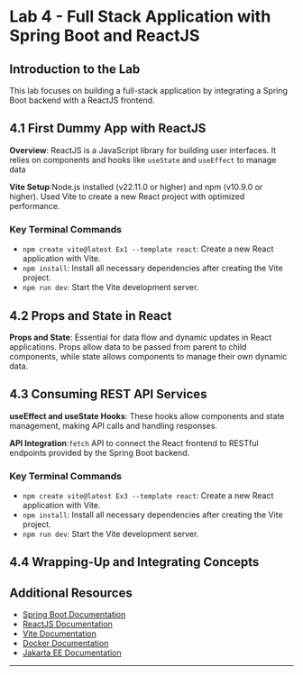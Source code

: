 # Lab 4 - Full Stack Application with Spring Boot and ReactJS

## Introduction to the Lab

This lab focuses on building a full-stack application by integrating a Spring Boot backend with a ReactJS frontend.

## 4.1 First Dummy App with ReactJS

**Overview**: ReactJS is a JavaScript library for building user interfaces. It relies on components and hooks like `useState` and `useEffect` to manage data

**Vite Setup**:Node.js installed (v22.11.0 or higher) and npm (v10.9.0 or higher). Used Vite to create a new React project with optimized performance.


### Key Terminal Commands

- `npm create vite@latest Ex1 --template react`: Create a new React application with Vite.
- `npm install`: Install all necessary dependencies after creating the Vite project.
- `npm run dev`: Start the Vite development server.

## 4.2 Props and State in React

**Props and State**: Essential for data flow and dynamic updates in React applications. Props allow data to be passed from parent to child components, while state allows components to manage their own dynamic data.


## 4.3 Consuming REST API Services

**useEffect and useState Hooks**: These hooks allow components and state management, making API calls and handling responses.

**API Integration**:`fetch` API to connect the React frontend to RESTful endpoints provided by the Spring Boot backend.

### Key Terminal Commands

- `npm create vite@latest Ex3 --template react`: Create a new React application with Vite.
- `npm install`: Install all necessary dependencies after creating the Vite project.
- `npm run dev`: Start the Vite development server.

## 4.4 Wrapping-Up and Integrating Concepts


## Additional Resources

- [Spring Boot Documentation](https://spring.io/projects/spring-boot)
- [ReactJS Documentation](https://reactjs.org/)
- [Vite Documentation](https://vitejs.dev/)
- [Docker Documentation](https://docs.docker.com/)
- [Jakarta EE Documentation](https://jakarta.ee/specifications/)

---


